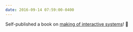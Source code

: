 ```yaml
---
date: 2016-09-14 07:59:00-0400
---
```


Self-published a book on [making of interactive systems](http://mibook.org/gr)! 📖

